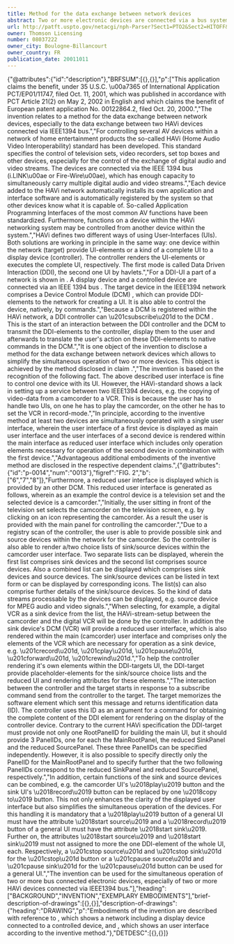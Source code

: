 ```yaml
---
title: Method for the data exchange between network devices
abstract: Two or more electronic devices are connected via a bus system building a cluster or chain of devices. A device can be selected using a control device, wherein an user interface for the selected device is generated based on description data which are stored in the selected device and are transferred to the control device. A single user interface is shown on a display of the control device which allows to operate at least two devices simultaneously. The user interface of a first device is displayed as main user interface and the user interface of a second device is rendered within the main interface as reduced user interface which includes only operation elements necessary for operation of the second device in combination with the first device.
url: http://patft.uspto.gov/netacgi/nph-Parser?Sect1=PTO2&Sect2=HITOFF&p=1&u=%2Fnetahtml%2FPTO%2Fsearch-adv.htm&r=1&f=G&l=50&d=PALL&S1=08037222&OS=08037222&RS=08037222
owner: Thomson Licensing
number: 08037222
owner_city: Boulogne-Billancourt
owner_country: FR
publication_date: 20011011
---
```


{"@attributes":{"id":"description"},"BRFSUM":[{},{}],"p":["This application claims the benefit, under 35 U.S.C. \u00a7365 of International Application PCT\/EP01\/11747, filed Oct. 11, 2001, which was published in accordance with PCT Article 21(2) on May 2, 2002 in English and which claims the benefit of European patent application No. 00122864.2, filed Oct. 20, 2000.","The invention relates to a method for the data exchange between network devices, especially to the data exchange between two HAVi devices connected via IEEE1394 bus.","For controlling several AV devices within a network of home entertainment products the so-called HAVi (Home Audio Video Interoperability) standard has been developed. This standard specifies the control of television sets, video recorders, set top boxes and other devices, especially for the control of the exchange of digital audio and video streams. The devices are connected via the IEEE 1394 bus (i.LINK\u00ae or Fire-Wire\u00ae), which has enough capacity to simultaneously carry multiple digital audio and video streams.","Each device added to the HAVi network automatically installs its own application and interface software and is automatically registered by the system so that other devices know what it is capable of. So-called Application Programming Interfaces of the most common AV functions have been standardized. Furthermore, functions on a device within the HAVi networking system may be controlled from another device within the system.","HAVi defines two different ways of using User-Interfaces (UIs). Both solutions are working in principle in the same way: one device within the network (target) provide UI-elements or a kind of a complete UI to a display device (controller). The controller renders the UI-elements or executes the complete UI, respectively. The first mode is called Data Driven Interaction (DDI), the second one UI by havlets.","For a DDI-UI a part of a network is shown in . A display device  and a controlled device  are connected via an IEEE 1394 bus . The target device in the IEEE1394 network comprises a Device Control Module (DCM) , which can provide DDI-elements to the network for creating a UI. It is also able to control the device, natively, by commands.","Because a DCM is registered within the HAVi network, a DDI controller  can \u201csubscribe\u201d to the DCM . This is the start of an interaction between the DDI controller  and the DCM  to transmit the DDI-elements to the controller, display them to the user and afterwards to translate the user's action on these DDI-elements to native commands in the DCM.","It is one object of the invention to disclose a method for the data exchange between network devices which allows to simplify the simultaneous operation of two or more devices. This object is achieved by the method disclosed in claim .","The invention is based on the recognition of the following fact. The above described user interface is fine to control one device with its UI. However, the HAVi-standard shows a lack in setting up a service between two IEEE1394 devices, e.g. the copying of video-data from a camcorder to a VCR. This is because the user has to handle two UIs, on one he has to play the camcorder, on the other he has to set the VCR in record-mode.","In principle, according to the inventive method at least two devices are simultaneously operated with a single user interface, wherein the user interface of a first device is displayed as main user interface and the user interfaces of a second device is rendered within the main interface as reduced user interface which includes only operation elements necessary for operation of the second device in combination with the first device.","Advantageous additional embodiments of the inventive method are disclosed in the respective dependent claims.",{"@attributes":{"id":"p-0014","num":"0013"},"figref":"FIG. 2","b":["6","7","8"]},"Furthermore, a reduced user interface  is displayed which is provided by an other DCM. This reduced user interface  is generated as follows, wherein as an example the control device is a television set and the selected device is a camcorder.","Initially, the user sitting in front of the television set selects the camcorder on the television screen, e.g. by clicking on an icon representing the camcorder. As a result the user is provided with the main panel for controlling the camcorder.","Due to a registry scan of the controller, the user is able to provide possible sink and source devices within the network for the camcorder. So the controller is also able to render a\/two choice lists of sink\/source devices within the camcorder user interface. Two separate lists can be displayed, wherein the first list comprises sink devices and the second list comprises source devices. Also a combined list can be displayed which comprises sink devices and source devices. The sink\/source devices can be listed in text form or can be displayed by corresponding icons. The list(s) can also comprise further details of the sink\/source devices. So the kind of data streams processable by the devices can be displayed, e.g. source device for MPEG  audio and video signals.","When selecting, for example, a digital VCR as a sink device from the list, the HAVi-stream-setup between the camcorder and the digital VCR will be done by the controller. In addition the sink device's DCM (VCR) will provide a reduced user interface, which is also rendered within the main (camcorder) user interface and comprises only the elements of the VCR which are necessary for operation as a sink device, e.g. \u201crecord\u201d, \u201cplay\u201d, \u201cpause\u201d, \u201cforward\u201d, \u201crewind\u201d.","To help the controller rendering it's own elements within the DDI-targets UI, the DDI-target provide placeholder-elements for the sink\/source choice lists and the reduced UI and rendering attributes for these elements.","The interaction between the controller and the target starts in response to a subscribe command send from the controller to the target. The target memorizes the software element which sent this message and returns identification data (ID). The controller uses this ID as an argument for a command for obtaining the complete content of the DDI element for rendering on the display of the controller device. Contrary to the current HAVi specification the DDI-target must provide not only one RootPanelID for building the main UI, but it should provide 3 PanelIDs, one for each the MainRootPanel, the reduced SinkPanel and the reduced SourcePanel. These three PanelIDs can be specified independently. However, it is also possible to specify directly only the PanelID for the MainRootPanel and to specify further that the two following PanelIDs correspond to the reduced SinkPanel and reduced SourcePanel, respectively.","In addition, certain functions of the sink and source devices can be combined, e.g. the camcorder UI's \u2018play\u2019 button and the sink UI's \u2018record\u2019 button can be replaced by one \u2018copy to\u2019 button. This not only enhances the clarity of the displayed user interface but also simplifies the simultaneous operation of the devices. For this handling it is mandatory that a \u2018play\u2019 button of a general UI must have the attribute \u2018start source\u2019 and a \u2018record\u2019 button of a general UI must have the attribute \u2018start sink\u2019. Further on, the attributes \u2018start source\u2019 and \u2018start sink\u2019 must not assigned to more the one DDI-element of the whole UI, each. Respectively, a \u201cstop source\u201d and \u201cstop sink\u201d for the \u201cstop\u201d button or a \u201cpause source\u201d and \u201cpause sink\u201d for the \u201cpause\u201d button can be used for a general UI.","The invention can be used for the simultaneous operation of two or more bus connected electronic devices, especially of two or more HAVi devices connected via IEEE1394 bus."],"heading":["BACKGROUND","INVENTION","EXEMPLARY EMBODIMENTS"],"brief-description-of-drawings":[{},{}],"description-of-drawings":{"heading":"DRAWING","p":"Embodiments of the invention are described with reference to , which shows a network including a display device connected to a controlled device, and , which shows an user interface according to the inventive method."},"DETDESC":[{},{}]}

